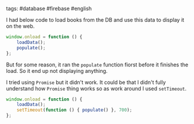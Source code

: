 tags: #database #firebase #english

I had below code to load books from the DB and use this data to display it on the web.

```js
window.onload = function () {
    loadData();
    populate();
};
```

But for some reason, it ran the `populate` function fiorst before it finishes the load. So it end up not displaying anything.

I tried using `Promise` but it didn't work. It could be that I didn't fully understand how `Promise` thing works so as work around
I used `setTimeout`.

```js
window.onload = function () {
    loadData();
    setTimeout(function () { populate() }, 700);
};
```
